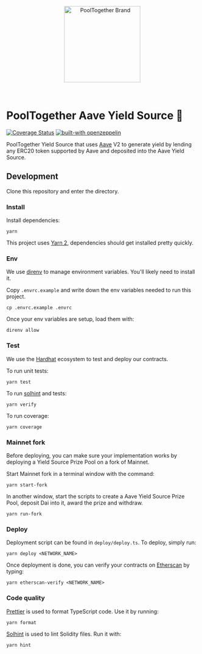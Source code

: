 <p align="center">
  <a href="https://github.com/pooltogether/pooltogether--brand-assets">
    <img src="https://github.com/pooltogether/pooltogether--brand-assets/blob/977e03604c49c63314450b5d432fe57d34747c66/logo/pooltogether-logo--purple-gradient.png?raw=true" alt="PoolTogether Brand" style="max-width:100%;" width="200">
  </a>
</p>

<br />

# PoolTogether Aave Yield Source 👻

[![Coverage Status](https://coveralls.io/repos/github/pooltogether/aave-yield-source/badge.svg)](https://coveralls.io/github/pooltogether/aave-yield-source)
[![built-with openzeppelin](https://img.shields.io/badge/built%20with-OpenZeppelin-3677FF)](https://docs.openzeppelin.com/)

PoolTogether Yield Source that uses [Aave](https://aave.com/) V2 to generate yield by lending any ERC20 token supported by Aave and deposited into the Aave Yield Source.

## Development

Clone this repository and enter the directory.

### Install

Install dependencies:

```
yarn
```

This project uses [Yarn 2](https://yarnpkg.com), dependencies should get installed pretty quickly.

### Env

We use [direnv](https://direnv.net) to manage environment variables. You'll likely need to install it.

Copy `.envrc.example` and write down the env variables needed to run this project.
```
cp .envrc.example .envrc
```

Once your env variables are setup, load them with:
```
direnv allow
```

### Test

We use the [Hardhat](https://hardhat.org) ecosystem to test and deploy our contracts.

To run unit tests:

```
yarn test
```

To run [solhint](https://protofire.github.io/solhint/) and tests:

```
yarn verify
```

To run coverage:

```
yarn coverage
```

### Mainnet fork

Before deploying, you can make sure your implementation works by deploying a Yield Source Prize Pool on a fork of Mainnet.

Start Mainnet fork in a terminal window with the command:

```
yarn start-fork
```

In another window, start the scripts to create a Aave Yield Source Prize Pool, deposit Dai into it, award the prize and withdraw.

```
yarn run-fork
```

### Deploy

Deployment script can be found in `deploy/deploy.ts`. To deploy, simply run:

```
yarn deploy <NETWORK_NAME>
```

Once deployment is done, you can verify your contracts on [Etherscan](https://etherscan.io) by typing:

```
yarn etherscan-verify <NETWORK_NAME>
```

### Code quality

[Prettier](https://prettier.io) is used to format TypeScript code. Use it by running:

```
yarn format
```

[Solhint](https://protofire.github.io/solhint/) is used to lint Solidity files. Run it with:
```
yarn hint
```
